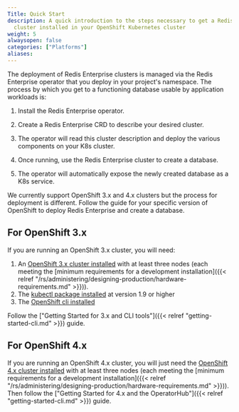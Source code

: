 ```yaml
---
Title: Quick Start
description: A quick introduction to the steps necessary to get a Redis Enterprise
  cluster installed in your OpenShift Kubernetes cluster
weight: 5
alwaysopen: false
categories: ["Platforms"]
aliases:
---
```


The deployment of Redis Enterprise clusters is managed via the Redis Enterprise
operator that you deploy in your project's namespace. The
process by which you get to a functioning database usable by application
workloads is:

1. Install the Redis Enterprise operator.

2. Create a Redis Enterprise CRD to describe your desired cluster.

3. The operator will read this cluster description and deploy the various components
   on your K8s cluster.

4. Once running, use the Redis Enterprise cluster to create a database.

5. The operator will automatically expose the newly created database as a K8s service.

We currently support OpenShift 3.x and 4.x clusters but the process for
deployment is different. Follow the guide for your specific version of OpenShift
to deploy Redis Enterprise and create a database.


## For OpenShift 3.x

If you are running an OpenShift 3.x cluster, you will need:

1. An [OpenShift 3.x cluster installed](https://docs.openshift.com/container-platform/3.11/welcome/index.html) with at least three nodes (each meeting the [minimum requirements for a development installation]({{< relref "/rs/administering/designing-production/hardware-requirements.md" >}})).
1. The [kubectl package installed](https://kubernetes.io/docs/tasks/tools/install-kubectl/) at version 1.9 or higher
1. The [OpenShift cli installed](https://docs.openshift.com/online/starter/cli_reference/openshift_cli/getting-started-cli.html#cli-installing-cli_cli-developer-commands)

Follow the ["Getting Started for 3.x and CLI tools"]({{< relref "getting-started-cli.md" >}}) guide.

## For OpenShift 4.x

If you are running an OpenShift 4.x cluster, you will just need the [OpenShift 4.x cluster installed](https://docs.openshift.com/container-platform/4.3/welcome/index.html) with at least three nodes (each meeting the [minimum requirements for a development installation]({{< relref "/rs/administering/designing-production/hardware-requirements.md" >}})). Then follow the ["Getting Started for 4.x and the OperatorHub"]({{< relref "getting-started-cli.md" >}}) guide.

